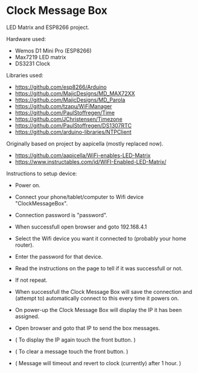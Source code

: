 # Clock Message Box
LED Matrix and ESP8266 project.

Hardware used:
- Wemos D1 Mini Pro (ESP8266)
- Max7219 LED matrix
- DS3231 Clock

Libraries used:
- https://github.com/esp8266/Arduino
- https://github.com/MajicDesigns/MD_MAX72XX
- https://github.com/MajicDesigns/MD_Parola
- https://github.com/tzapu/WiFiManager
- https://github.com/PaulStoffregen/Time
- https://github.com/JChristensen/Timezone
- https://github.com/PaulStoffregen/DS1307RTC
- https://github.com/arduino-libraries/NTPClient

Originally based on project by aapicella (mostly replaced now).
- https://github.com/aapicella/WiFi-enables-LED-Matrix
- https://www.instructables.com/id/WIFI-Enabled-LED-Matrix/

Instructions to setup device:  
- Power on.  
- Connect your phone/tablet/computer to Wifi device "ClockMessageBox".  
- Connection password is "password".  
- When successfull open browser and goto 192.168.4.1   
- Select the Wifi device you want it connected to (probably your home router).  
- Enter the password for that device.  
- Read the instructions on the page to tell if it was successfull or not.   
- If not repeat.   
- When successfull the Clock Message Box will save the connection and (attempt to) automatically connect to this every time it powers on.   
- On power-up the Clock Message Box will display the IP it has been assigned.   
- Open browser and goto that IP to send the box messages.  

- ( To display the IP again touch the front button. )  
- ( To clear a message touch the front button. )  
- ( Message will timeout and revert to clock (currently) after 1 hour. )   

